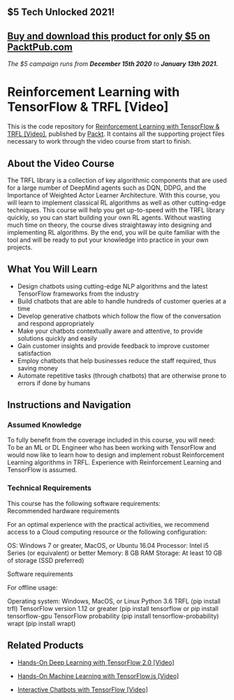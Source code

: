 ## $5 Tech Unlocked 2021!
[Buy and download this product for only $5 on PacktPub.com](https://www.packtpub.com/)
-----
*The $5 campaign         runs from __December 15th 2020__ to __January 13th 2021.__*

# Reinforcement Learning with TensorFlow & TRFL [Video]
This is the code repository for [Reinforcement Learning with TensorFlow & TRFL [Video]](https://www.packtpub.com/big-data-and-business-intelligence/reinforcement-learning-tensorflow-trfl-video?utm_source=github&utm_medium=repository&utm_campaign=9781789950748), published by [Packt](https://www.packtpub.com/?utm_source=github). It contains all the supporting project files necessary to work through the video course from start to finish.
## About the Video Course
The TRFL library is a collection of key algorithmic components that are used for a large number of DeepMind agents such as DQN, DDPG, and the Importance of Weighted Actor Learner Architecture. With this course, you will learn to implement classical RL algorithms as well as other cutting-edge techniques. 
This course will help you get up-to-speed with the TRFL library quickly, so you can start building your own RL agents. Without wasting much time on theory, the course dives straightaway into designing and implementing RL algorithms. 
By the end, you will be quite familiar with the tool and will be ready to put your knowledge into practice in your own projects.

<H2>What You Will Learn</H2>
<DIV class=book-info-will-learn-text>
<UL>
<LI>Design chatbots using cutting-edge NLP algorithms and the latest TensorFlow frameworks from the industry 
<LI>Build chatbots that are able to handle hundreds of customer queries at a time 
<LI>Develop generative chatbots which follow the flow of the conversation and respond appropriately 
<LI>Make your chatbots contextually aware and attentive, to provide solutions quickly and easily 
<LI>Gain customer insights and provide feedback to improve customer satisfaction 
<LI>Employ chatbots that help businesses reduce the staff required, thus saving money 
<LI>Automate repetitive tasks (through chatbots) that are otherwise prone to errors if done by humans </LI></UL></DIV>

## Instructions and Navigation
### Assumed Knowledge
To fully benefit from the coverage included in this course, you will need:<br/>
To be an ML or DL Engineer who has been working with TensorFlow and would now like to learn how to design and implement robust Reinforcement Learning algorithms in TRFL.
Experience with Reinforcement Learning and TensorFlow is assumed.
### Technical Requirements
This course has the following software requirements:<br/>
Recommended hardware requirements

For an optimal experience with the practical activities, we recommend access to a Cloud computing resource or the following configuration:

 

OS: Windows 7 or greater, MacOS, or Ubuntu 16.04
Processor: Intel i5 Series (or equivalent) or better
Memory: 8 GB RAM
Storage: At least 10 GB of storage (SSD preferred)
 

Software requirements

For offline usage:

Operating system: Windows, MacOS, or Linux
Python 3.6
TRFL (pip install trfl)
TensorFlow version 1.12 or greater (pip install tensorflow or pip install tensorflow-gpu
TensorFlow probability (pip install tensorflow-probability)
wrapt (pip install wrapt)

## Related Products
* [Hands-On Deep Learning with TensorFlow 2.0 [Video]](https://www.packtpub.com/application-development/hands-deep-learning-tensorflow-20-video?utm_source=github&utm_medium=repository&utm_campaign=9781789951707)

* [Hands-On Machine Learning with TensorFlow.js [Video]](https://www.packtpub.com/application-development/hands-machine-learning-tensorflowjs-video?utm_source=github&utm_medium=repository&utm_campaign=9781789613155)

* [Interactive Chatbots with TensorFlow [Video]](https://www.packtpub.com/big-data-and-business-intelligence/interactive-chatbots-tensorflow-video?utm_source=github&utm_medium=repository&utm_campaign=9781789613308)

